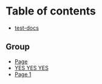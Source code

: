 # Table of contents

* [test-docs](README.md)

## Group

* [Page](group/page.md)
* [YES YES YES](group/yes-yes-yes.md)
* [Page 1](group/page-1.md)
